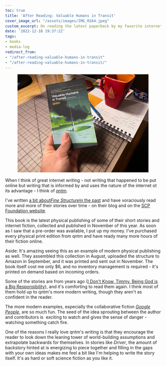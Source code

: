 ```yaml
---
toc: true
title: 'After Reading: Valuable Humans in Transit'
cover_image_url: "/assets/images/IMG_0164.jpeg"
custom_excerpt: On reading the latest paperback by my favorite internet fiction writer.
date: '2022-12-18 19:37:22'
tags:
- books
- media-log
redirect_from:
- "/after-reading-valuable-humans-in-transit"
- "/after-reading-valuable-humans-in-transit/"
---
```


<figure class="kg-card kg-image-card"><img src="/assets/images/IMG_0164.jpeg" /></figure>

When I think of great internet writing - not writing that happened to be put online but writing that is informed by and uses the nature of the internet ot its advantage - I think of [qntm](https://qntm.org).

I've written [a bit about]( /on-reading-fine-structure/)_[Fine Structure]( /on-reading-fine-structure/)_[in the past]( /on-reading-fine-structure/) and have voraciously read more and more of their stories over time - on their blog and on the [SCP Foundation website](https://scp-wiki.wikidot.com/scp-3008).

This book is the latest physical publishing of some of their short stories and internet fiction, collected and published in November of this year. As soon as I saw that a pre-order was available, I put up my money. I've purchased every physical print edition from qntm and have ready many more hours of their fiction online.

Aside: It's amazing seeing this as an example of modern physical publishing as well. They assembled this collection in August, uploaded the structure to Amazon in September, and it was printed and sent out in November. The book itself cost me only $6, and no inventory management is required - it's printed on demand based on incoming orders.

Some of the stories are from years ago ([I Don't Know, Timmy, Being God is a Big Responsibility](https://qntm.org/responsibility)), and it's comforting to read them again. I think most of them hold up to qntm's more modern writing, though they aren't as confident in the reader.

The more modern examples, especially the collaborative fiction _[Google People](https://qntm.org/person)_, are so much fun. The seed of the idea sprouting between the author and contributors is &nbsp;exciting to watch and gives the sense of danger - watching something catch fire.

One of the reasons I really love qntm's writing is that they encourage the reader to look down the leaning tower of world-building assumptions and extrapolate backwards for themselves. In stories like _Driver_, the amount of backstory hinted at is energizing to piece together and filling in the gaps with your own ideas makes me feel a bit like I'm helping to write the story itself. It's as hard or soft science fiction as you like it.

